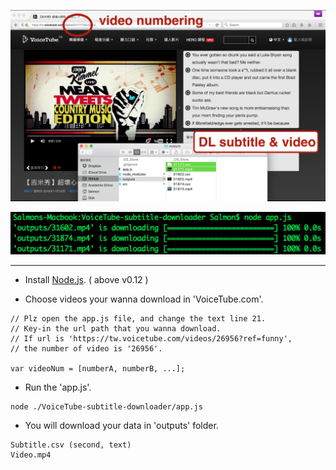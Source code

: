 ![xdd](readme/01.png)

![xdd](readme/02.png)

---

* Install [Node.js](https://nodejs.org/). ( above v0.12 )

* Choose videos your wanna download in 'VoiceTube.com'.

```
// Plz open the app.js file, and change the text line 21.
// Key-in the url path that you wanna download.
// If url is 'https://tw.voicetube.com/videos/26956?ref=funny',
// the number of video is '26956'.

var videoNum = [numberA, numberB, ...];
```

* Run the 'app.js'.

```
node ./VoiceTube-subtitle-downloader/app.js
```

* You will download your data in 'outputs' folder.

```
Subtitle.csv (second, text) 
Video.mp4
```